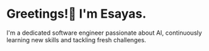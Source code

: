 <h1>
  Greetings!👋 I'm Esayas.
</h1>
<p>I'm a dedicated software engineer passionate about AI, continuously learning new skills and tackling fresh challenges.</p>
